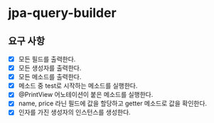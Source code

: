 # jpa-query-builder

## 요구 사항
- [x] 모든 필드를 출력한다.
- [x] 모든 생성자를 출력한다.
- [x] 모든 메소드를 출력한다.
- [x] 메소드 중 test로 시작하는 메소드를 실행한다.
- [x] @PrintView 어노테이션이 붙은 메소드를 실행한다.
- [x] name, price 라닌 필드에 값을 할당하고 getter 메소드로 값을 확인한다.
- [x] 인자를 가진 생성자의 인스턴스를 생성한다.
